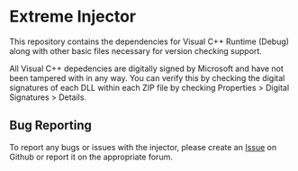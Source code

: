 Extreme Injector
======
This repository contains the dependencies for Visual C++ Runtime (Debug) along with other basic files necessary for version checking support.

All Visual C++ depedencies are digitally signed by Microsoft and have not been tampered with in any way. You can verify this by checking the digital signatures of each DLL within each ZIP file by checking Properties > Digital Signatures > Details.

Bug Reporting
------
To report any bugs or issues with the injector, please create an [Issue](https://github.com/master131/ExtremeInjector/issues) on Github or report it on the appropriate forum.
